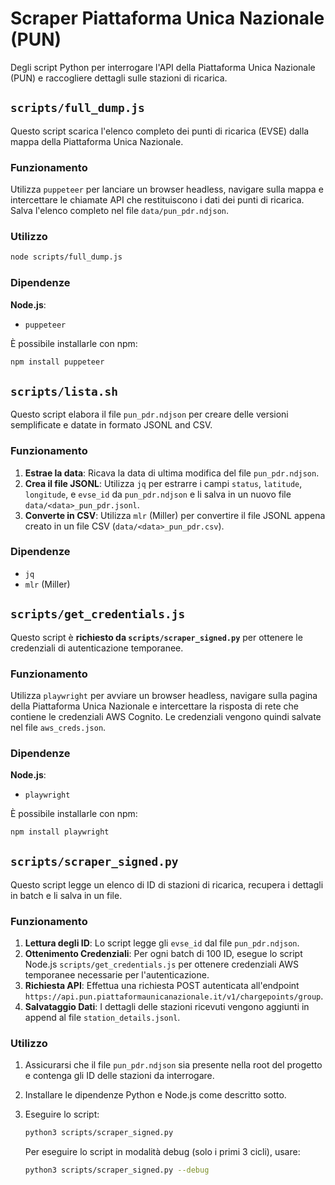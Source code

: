 # Scraper Piattaforma Unica Nazionale (PUN)

Degli script Python per interrogare l'API della Piattaforma Unica Nazionale (PUN) e raccogliere dettagli sulle stazioni di ricarica.

## `scripts/full_dump.js`

Questo script scarica l'elenco completo dei punti di ricarica (EVSE) dalla mappa della Piattaforma Unica Nazionale.

### Funzionamento

Utilizza `puppeteer` per lanciare un browser headless, navigare sulla mappa e intercettare le chiamate API che restituiscono i dati dei punti di ricarica. Salva l'elenco completo nel file `data/pun_pdr.ndjson`.

### Utilizzo

```bash
node scripts/full_dump.js
```

### Dipendenze

**Node.js**:

- `puppeteer`

È possibile installarle con npm:

```bash
npm install puppeteer
```

## `scripts/lista.sh`

Questo script elabora il file `pun_pdr.ndjson` per creare delle versioni semplificate e datate in formato JSONL and CSV.

### Funzionamento

1. **Estrae la data**: Ricava la data di ultima modifica del file `pun_pdr.ndjson`.
2. **Crea il file JSONL**: Utilizza `jq` per estrarre i campi `status`, `latitude`, `longitude`, e `evse_id` da `pun_pdr.ndjson` e li salva in un nuovo file `data/<data>_pun_pdr.jsonl`.
3. **Converte in CSV**: Utilizza `mlr` (Miller) per convertire il file JSONL appena creato in un file CSV (`data/<data>_pun_pdr.csv`).

### Dipendenze

- `jq`
- `mlr` (Miller)

## `scripts/get_credentials.js`

Questo script è **richiesto da `scripts/scraper_signed.py`** per ottenere le credenziali di autenticazione temporanee.

### Funzionamento

Utilizza `playwright` per avviare un browser headless, navigare sulla pagina della Piattaforma Unica Nazionale e intercettare la risposta di rete che contiene le credenziali AWS Cognito. Le credenziali vengono quindi salvate nel file `aws_creds.json`.

### Dipendenze

**Node.js**:

- `playwright`

È possibile installarle con npm:

```bash
npm install playwright
```

## `scripts/scraper_signed.py`

Questo script legge un elenco di ID di stazioni di ricarica, recupera i dettagli in batch e li salva in un file.

### Funzionamento

1. **Lettura degli ID**: Lo script legge gli `evse_id` dal file `pun_pdr.ndjson`.
2. **Ottenimento Credenziali**: Per ogni batch di 100 ID, esegue lo script Node.js `scripts/get_credentials.js` per ottenere credenziali AWS temporanee necessarie per l'autenticazione.
3. **Richiesta API**: Effettua una richiesta POST autenticata all'endpoint `https://api.pun.piattaformaunicanazionale.it/v1/chargepoints/group`.
4. **Salvataggio Dati**: I dettagli delle stazioni ricevuti vengono aggiunti in append al file `station_details.jsonl`.

### Utilizzo

1. Assicurarsi che il file `pun_pdr.ndjson` sia presente nella root del progetto e contenga gli ID delle stazioni da interrogare.
2. Installare le dipendenze Python e Node.js come descritto sotto.
3. Eseguire lo script:

    ```bash
    python3 scripts/scraper_signed.py
    ```

    Per eseguire lo script in modalità debug (solo i primi 3 cicli), usare:

    ```bash
    python3 scripts/scraper_signed.py --debug
    ```
